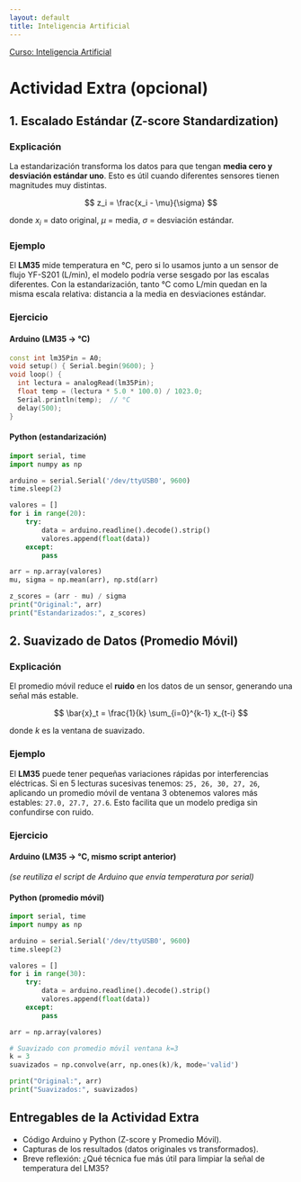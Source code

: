 ```yaml
---
layout: default
title: Inteligencia Artificial
---
```

[Curso: Inteligencia Artificial](index)



# Actividad Extra (opcional)

## 1. Escalado Estándar (Z-score Standardization)

### Explicación

La estandarización transforma los datos para que tengan **media cero y desviación estándar uno**. Esto es útil cuando diferentes sensores tienen magnitudes muy distintas.

$$
z_i = \frac{x_i - \mu}{\sigma}
$$

donde $x_i$ = dato original, $\mu$ = media, $\sigma$ = desviación estándar.


### Ejemplo

El **LM35** mide temperatura en °C, pero si lo usamos junto a un sensor de flujo YF-S201 (L/min), el modelo podría verse sesgado por las escalas diferentes. Con la estandarización, tanto °C como L/min quedan en la misma escala relativa: distancia a la media en desviaciones estándar.


### Ejercicio

#### **Arduino (LM35 → °C)**

```cpp
const int lm35Pin = A0;
void setup() { Serial.begin(9600); }
void loop() {
  int lectura = analogRead(lm35Pin);
  float temp = (lectura * 5.0 * 100.0) / 1023.0;
  Serial.println(temp);  // °C
  delay(500);
}
```

#### **Python (estandarización)**

```python
import serial, time
import numpy as np

arduino = serial.Serial('/dev/ttyUSB0', 9600)
time.sleep(2)

valores = []
for i in range(20):
    try:
        data = arduino.readline().decode().strip()
        valores.append(float(data))
    except:
        pass

arr = np.array(valores)
mu, sigma = np.mean(arr), np.std(arr)

z_scores = (arr - mu) / sigma
print("Original:", arr)
print("Estandarizados:", z_scores)
```

## 2. Suavizado de Datos (Promedio Móvil)

### Explicación

El promedio móvil reduce el **ruido** en los datos de un sensor, generando una señal más estable.

$$
\bar{x}_t = \frac{1}{k} \sum_{i=0}^{k-1} x_{t-i}
$$

donde $k$ es la ventana de suavizado.


### Ejemplo

El **LM35** puede tener pequeñas variaciones rápidas por interferencias eléctricas. Si en 5 lecturas sucesivas tenemos: `25, 26, 30, 27, 26`, aplicando un promedio móvil de ventana 3 obtenemos valores más estables: `27.0, 27.7, 27.6`. Esto facilita que un modelo prediga sin confundirse con ruido.


### Ejercicio

#### **Arduino (LM35 → °C, mismo script anterior)**

*(se reutiliza el script de Arduino que envía temperatura por serial)*

#### **Python (promedio móvil)**

```python
import serial, time
import numpy as np

arduino = serial.Serial('/dev/ttyUSB0', 9600)
time.sleep(2)

valores = []
for i in range(30):
    try:
        data = arduino.readline().decode().strip()
        valores.append(float(data))
    except:
        pass

arr = np.array(valores)

# Suavizado con promedio móvil ventana k=3
k = 3
suavizados = np.convolve(arr, np.ones(k)/k, mode='valid')

print("Original:", arr)
print("Suavizados:", suavizados)
```

## Entregables de la Actividad Extra

* Código Arduino y Python (Z-score y Promedio Móvil).
* Capturas de los resultados (datos originales vs transformados).
* Breve reflexión: ¿Qué técnica fue más útil para limpiar la señal de temperatura del LM35?

